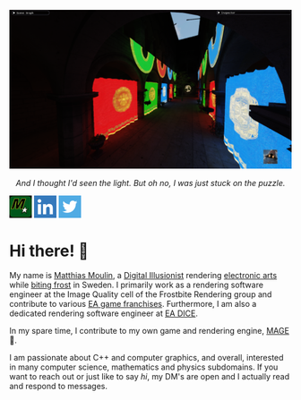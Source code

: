 <p align="center"><img src="https://github.com/matt77hias/MAGE-Meta/blob/master/res/Example 4.png"></p>

<p align="center"><i>And I thought I'd seen the light. But oh no, I was just stuck on the puzzle.</i></p>

[![matt77hias][icon-io]][url-io] [![LinkedIn][icon-linkedin]][url-linkedin] [![Twitter][icon-twitter]][url-twitter]

[icon-io]:       https://github.com/matt77hias/matt77hias/blob/master/Icons/icon-io.png
[icon-linkedin]: https://github.com/matt77hias/matt77hias/blob/master/Icons/icon-linkedin.png
[icon-twitter]:  https://github.com/matt77hias/matt77hias/blob/master/Icons/icon-twitter.png

[url-io]:        https://matt77hias.github.io
[url-linkedin]:  https://www.linkedin.com/in/matthias-moulin
[url-twitter]:   https://twitter.com/matt77hias

# Hi there! 👋

My name is [Matthias Moulin](https://matt77hias.github.io), a [Digital Illusionist](https://www.dice.se) rendering [electronic arts](https://www.ea.com) while [biting frost](https://www.ea.com/frostbite) in Sweden. I primarily work as a rendering software engineer at the Image Quality cell of the Frostbite Rendering group and contribute to various [EA game franchises](https://www.ea.com/frostbite/games). Furthermore, I am also a dedicated rendering software engineer at [EA DICE](https://www.dice.se/games).

In my spare time, I contribute to my own game and rendering engine, [MAGE](https://github.com/matt77hias/MAGE) 🧙.

I am passionate about C++ and computer graphics, and overall, interested in many computer science, mathematics and physics subdomains.
If you want to reach out or just like to say *hi*, my DM's are open and I actually read and respond to messages.
